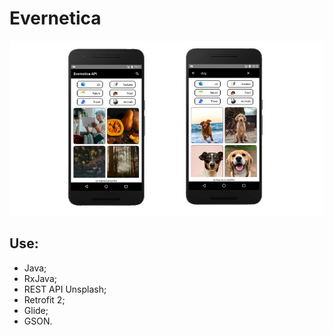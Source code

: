# Evernetica
![Screenshot](Дизайн-без-названия.jpg)
## Use:
* Java;
* RxJava;
* REST API Unsplash;
* Retrofit 2;
* Glide;
* GSON.
